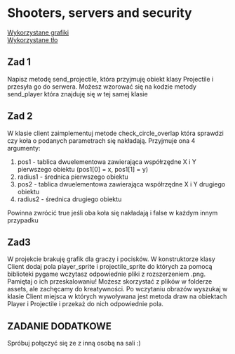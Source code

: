 # Shooters, servers and security
[Wykorzystane grafiki](https://thomasgvd.itch.io/top-down-shooter)  
[Wykorzystane tło](https://openverse.org/image/4973b527-1670-4f61-a045-af94de18c022?q=grass)
## Zad 1
Napisz metodę send_projectile, która przyjmuję obiekt klasy Projectile i przesyła go do serwera. Możesz wzorować się na kodzie metody send_player która znajduję się w tej samej klasie

## Zad 2
W klasie client zaimplementuj metode check_circle_overlap która sprawdzi czy koła o podanych parametrach się nakładają. Przyjmuje ona 4 argumenty:
1. pos1 - tablica dwuelementowa zawierająca współrzędne X i Y pierwszego obiektu (pos1[0] = x, pos1[1] = y)
2. radius1 - średnica pierwszego obiektu
3. pos2 - tablica dwuelementowa zawierająca współrzędne X i Y drugiego obiektu
4. radius2 - średnica drugiego obiektu  

Powinna zwrócić true jeśli oba koła się nakładają i false w każdym innym przypadku
## Zad3
W projekcie brakuję grafik dla graczy i pocisków. W konstruktorze klasy Client dodaj pola player_sprite i projectile_sprite do których za pomocą biblioteki pygame wczytasz odpowiednie pliki z rozszerzeniem .png. Pamiętaj o ich przeskalowaniu! Możesz skorzystać z plików w folderze assets, ale zachęcamy do kreatywności. Po wczytaniu obrazów wyszukaj w klasie Client miejsca w których wywoływana jest metoda draw na obiektach Player i Projectile i przekaż do nich odpowiednie pola.

## ZADANIE DODATKOWE 
Spróbuj połączyć się ze z inną osobą na sali :)
